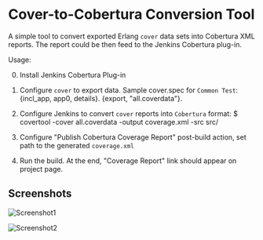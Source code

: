 Cover-to-Cobertura Conversion Tool 
==================================

A simple tool to convert exported Erlang `cover` data sets into Cobertura XML
reports. The report could be then feed to the Jenkins Cobertura plug-in.

Usage:

0. Install Jenkins Cobertura Plug-in
1. Configure `cover` to export data. Sample cover.spec for `Common Test`:
    {incl_app, app0, details}.
    {export, "all.coverdata"}.

2. Configure Jenkins to convert `cover` reports into `Cobertura` format:
    $ covertool -cover all.coverdata -output coverage.xml -src src/
3. Configure "Publish Cobertura Coverage Report" post-build action, set path
to the generated `coverage.xml`
4. Run the build. At the end, "Coverage Report" link should appear on project page.

Screenshots
-----------

![Screenshot1](covertool/raw/master/screenshots/shot1.png)

![Screenshot2](covertool/raw/master/screenshots/shot2.png)

